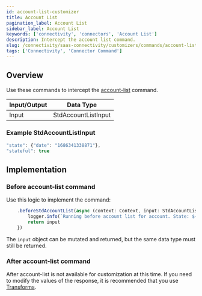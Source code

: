 ```yaml
---
id: account-list-customizer
title: Account List
pagination_label: Account List
sidebar_label: Account List
keywords: ['connectivity', 'connectors', 'Account List']
description: Intercept the account list command.
slug: /connectivity/saas-connectivity/customizers/commands/account-list
tags: ['Connectivity', 'Connector Command']
---
```


## Overview

Use these commands to intercept the [account-list](../../commands/account-list) command.

| Input/Output |      Data Type      |
| :----------- | :-----------------: |
| Input        | StdAccountListInput |

### Example StdAccountListInput

```javascript
"state": {"date": "1686341338871"},
"stateful": true
```

## Implementation

### Before account-list command

Use this logic to implement the command:

```javascript
    .beforeStdAccountList(async (context: Context, input: StdAccountListInput) => {
        logger.info(`Running before account list for account. State: ${input.state}`)
        return input
    })
```

The `input` object can be mutated and returned, but the same data type must still be returned.

### After account-list command

After account-list is not available for customization at this time. If you need to modify the values of the response, it is recommended that you use [Transforms](https://platform.sailpoint.com/docs/extensibility/transforms/).
